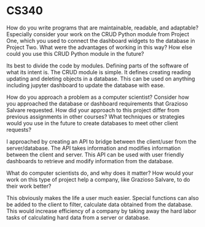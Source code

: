 # CS340

How do you write programs that are maintainable, readable, and adaptable? Especially consider your work on the CRUD Python module from Project One, which you used to connect the dashboard widgets to the database in Project Two. What were the advantages of working in this way? How else could you use this CRUD Python module in the future?

Its best to divide the code by modules. Defining parts of the software of what its intent is. The CRUD module is simple. It defines creating reading updating and deleting objects in a database. This can be used on anything including jupyter dashboard to update the database with ease.

How do you approach a problem as a computer scientist? Consider how you approached the database or dashboard requirements that Grazioso Salvare requested. How did your approach to this project differ from previous assignments in other courses? What techniques or strategies would you use in the future to create databases to meet other client requests?

I approached by creating an API to bridge between the client/user from the server/database. The API takes information and modifies information between the client and server. This API can be used with user friendly dashboards to retrieve and modify information from the database. 

What do computer scientists do, and why does it matter? How would your work on this type of project help a company, like Grazioso Salvare, to do their work better?

This obviously makes the life a user much easier. Special functions can also be added to the client to filter, calculate data obtained from the database. This would increase efficiency of a company by taking away the hard labor tasks of calculating hard data from a server or database.
